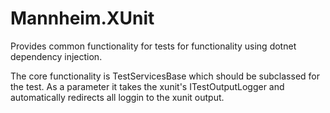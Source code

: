 ﻿Mannheim.XUnit
===================

Provides common functionality for tests for functionality using dotnet dependency injection.

The core functionality is TestServicesBase which should be subclassed for the test.
As a parameter it takes the xunit's ITestOutputLogger and automatically redirects all
loggin to the xunit output.